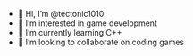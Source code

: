 - 👋 Hi, I’m @tectonic1010
- 👀 I’m interested in game development
- 🌱 I’m currently learning C++
- 💞️ I’m looking to collaborate on coding games
